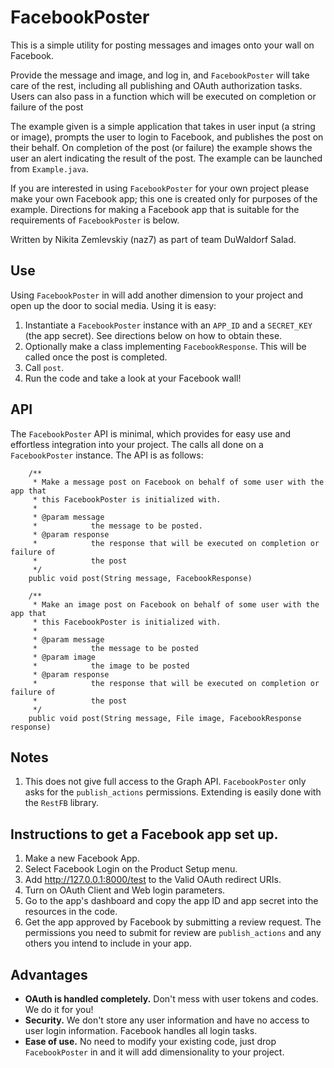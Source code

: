 FacebookPoster
===========

This is a simple utility for posting messages and images onto your wall on Facebook. 

Provide the message and image, and log in, and `FacebookPoster` will take care of the rest, including all publishing and OAuth authorization tasks. Users can also pass in a function which will be executed on completion or failure of the post

The example given is a simple application that takes in user input (a string or image), prompts the user to login to Facebook, and publishes the post on their behalf. On completion of the post (or failure) the example shows the user an alert indicating the result of the post. The example can be launched from `Example.java`. 

If you are interested in using `FacebookPoster` for your own project please make your own Facebook app; this one is created only for purposes of the example. Directions for making a Facebook app that is suitable for the requirements of `FacebookPoster` is below. 

Written by Nikita Zemlevskiy (naz7) as part of team DuWaldorf Salad.

## Use
Using `FacebookPoster` in will add another dimension to your project and open up the door to social media. Using it is easy:
1. Instantiate a `FacebookPoster` instance with an `APP_ID` and a `SECRET_KEY` (the app secret). See directions below on how to obtain these.
2. Optionally make a class implementing `FacebookResponse`. This will be called once the post is completed.
3. Call `post`.
4. Run the code and take a look at your Facebook wall!


## API
The `FacebookPoster` API is minimal, which provides for easy use and effortless integration into your project. The calls all done on a `FacebookPoster` instance. The API is as follows:
```
	/**
	 * Make a message post on Facebook on behalf of some user with the app that
	 * this FacebookPoster is initialized with.
	 * 
	 * @param message
	 *            the message to be posted.
	 * @param response
	 *            the response that will be executed on completion or failure of
	 *            the post
	 */ 
	public void post(String message, FacebookResponse)
	
	/**
	 * Make an image post on Facebook on behalf of some user with the app that
	 * this FacebookPoster is initialized with.
	 * 
	 * @param message
	 *            the message to be posted
	 * @param image
	 *            the image to be posted
	 * @param response
	 *            the response that will be executed on completion or failure of
	 *            the post
	 */
	public void post(String message, File image, FacebookResponse response)
```
## Notes
1. This does not give full access to the Graph API. `FacebookPoster` only asks for the `publish_actions` permissions. Extending is easily done with the `RestFB` library.

## Instructions to get a Facebook app set up.
1. Make a new Facebook App.
2. Select Facebook Login on the Product Setup menu.
3. Add http://127.0.0.1:8000/test to the Valid OAuth redirect URIs.
4. Turn on OAuth Client and Web login parameters.
5. Go to the app's dashboard and copy the app ID and app secret into the resources in the code.
6. Get the app approved by Facebook by submitting a review request. The permissions you need to submit for review are `publish_actions` and any others you intend to include in your app.


## Advantages
- **OAuth is handled completely.** Don't mess with user tokens and codes. We do it for you!
- **Security.** We don't store any user information and have no access to user login information. Facebook handles all login tasks.
- **Ease of use.** No need to modify your existing code, just drop `FacebookPoster` in and it will add dimensionality to your project. 
